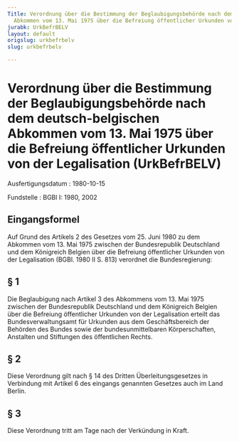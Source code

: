 ```yaml
---
Title: Verordnung über die Bestimmung der Beglaubigungsbehörde nach dem deutsch-belgischen
  Abkommen vom 13. Mai 1975 über die Befreiung öffentlicher Urkunden von der Legalisation
jurabk: UrkBefrBELV
layout: default
origslug: urkbefrbelv
slug: urkbefrbelv

---
```


# Verordnung über die Bestimmung der Beglaubigungsbehörde nach dem deutsch-belgischen Abkommen vom 13. Mai 1975 über die Befreiung öffentlicher Urkunden von der Legalisation (UrkBefrBELV)

Ausfertigungsdatum
:   1980-10-15

Fundstelle
:   BGBl I: 1980, 2002

## Eingangsformel

Auf Grund des Artikels 2 des Gesetzes vom 25. Juni 1980 zu dem
Abkommen vom 13. Mai 1975 zwischen der Bundesrepublik Deutschland und
dem Königreich Belgien über die Befreiung öffentlicher Urkunden von
der Legalisation (BGBl. 1980 II S. 813) verordnet die Bundesregierung:

## § 1

Die Beglaubigung nach Artikel 3 des Abkommens vom 13. Mai 1975
zwischen der Bundesrepublik Deutschland und dem Königreich Belgien
über die Befreiung öffentlicher Urkunden von der Legalisation erteilt
das Bundesverwaltungsamt für Urkunden aus dem Geschäftsbereich der
Behörden des Bundes sowie der bundesunmittelbaren Körperschaften,
Anstalten und Stiftungen des öffentlichen Rechts.

## § 2

Diese Verordnung gilt nach § 14 des Dritten Überleitungsgesetzes in
Verbindung mit Artikel 6 des eingangs genannten Gesetzes auch im Land
Berlin.

## § 3

Diese Verordnung tritt am Tage nach der Verkündung in Kraft.

